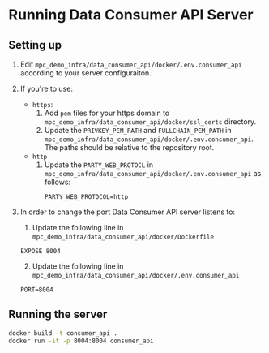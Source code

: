 # Running Data Consumer API Server

## Setting up
1. Edit `mpc_demo_infra/data_consumer_api/docker/.env.consumer_api` according to your server configuraiton.
2. If you're to use:
   - `https`: 
     1. Add `pem` files for your https domain to `mpc_demo_infra/data_consumer_api/docker/ssl_certs` directory.
     2. Update the `PRIVKEY_PEM_PATH` and `FULLCHAIN_PEM_PATH` in `mpc_demo_infra/data_consumer_api/docker/.env.consumer_api`. The paths should be relative to the repository root.
   - `http`
     1. Update the `PARTY_WEB_PROTOCL` in `mpc_demo_infra/data_consumer_api/docker/.env.consumer_api` as follows:
        ```
        PARTY_WEB_PROTOCOL=http
        ``` 

3. In order to change the port Data Consumer API server listens to:
   1. Update the following line in `mpc_demo_infra/data_consumer_api/docker/Dockerfile`
   ```
   EXPOSE 8004
   ```
   2. Update the following line in `mpc_demo_infra/data_consumer_api/docker/.env.consumer_api`
   ```
   PORT=8004
   ```

## Running the server
```bash
docker build -t consumer_api .
docker run -it -p 8004:8004 consumer_api
```

